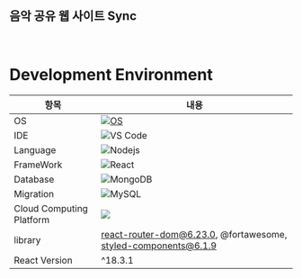 ## <b>음악 공유 웹 사이트 Sync</b>
<!--
<b style="font-size:180px;">Sync</b>
![image](https://github.com/kang-minjune/Musics-Share/blob/main/client/public/images/LP.png)
-->
<br/>

# **Development Environment**

| 항목 | 내용 |
| --- | --- |
| OS | [![OS](https://img.shields.io/badge/OS-macOS-informational?style=flat-square&logo=apple&logoColor=white)](https://en.wikipedia.org/wiki/MacOS) |
| IDE | ![VS Code](https://img.shields.io/badge/-VS%20Code-007ACC?style=flat-square&logo=visual-studio-code) |
| Language | ![Nodejs](https://img.shields.io/badge/-Nodejs-black?style=flat-square&logo=Node.js) |
| FrameWork | ![React](https://img.shields.io/badge/-React-black?style=flat-square&logo=react) |
| Database | ![MongoDB](https://img.shields.io/badge/-MongoDB-black?style=flat-square&logo=mongodb) |
| Migration | ![MySQL](https://img.shields.io/badge/-MySQL-black?style=flat-square&logo=mysql) |
| Cloud Computing Platform | <img src="https://img.shields.io/badge/Amazon AWS-232F3E?style=flat-square&logo=amazonaws&logoColor=white"/> |
| library | react-router-dom@6.23.0, @fortawesome, styled-components@6.1.9 |  
| React Version | ^18.3.1 |


